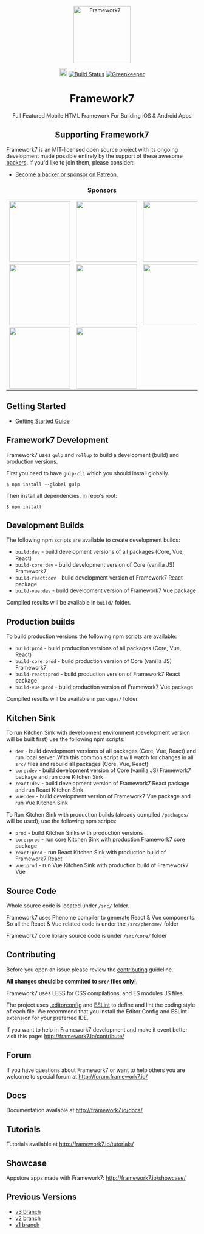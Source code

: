 <p align="center"><a href="https://framework7.io" target="_blank" rel="noopener noreferrer"><img width="150" src="https://cdn.framework7.io/i/logo.svg" alt="Framework7"></a></p>

<p align="center">
  <a href="https://www.patreon.com/vladimirkharlampidi"><img src="https://cdn.framework7.io/i/support-badge.png" height="20"></a>
  <a href="https://travis-ci.org/framework7io/framework7"><img src="https://travis-ci.org/framework7io/framework7.svg?branch=master" alt="Build Status"></a>
  <a href="https://greenkeeper.io/"><img src="https://badges.greenkeeper.io/framework7io/Framework7.svg" alt="Greenkeeper"></a>
</p>

<h1 align="center">Framework7</h1>

<p align="center">Full Featured Mobile HTML Framework For Building iOS & Android Apps</p>

<h2 align="center">Supporting Framework7</h2>

Framework7 is an MIT-licensed open source project with its ongoing development made possible entirely by the support of these awesome [backers](https://github.com/framework7io/framework7/blob/master/BACKERS.md). If you'd like to join them, please consider:

* [Become a backer or sponsor on Patreon.](https://www.patreon.com/vladimirkharlampidi)

<h3 align="center">Sponsors</h3>

<table>
  <tr>
    <td align="center" valign="middle">
      <a href="https://unlikelyit.com/" target="_blank">
        <img width="160" src="https://cdn.framework7.io/i/sponsors/unlikely-it.png">
      </a>
    </td>
    <td align="center" valign="middle">
      <a href="https://www.thoriumbuilder.com/" target="_blank">
        <img width="160" src="https://cdn.framework7.io/i/sponsors/thorium.png">
      </a>
    </td>
    <td align="center" valign="middle">
      <a href="https://kidoverse.app" target="_blank">
        <img width="160" src="https://cdn.framework7.io/i/sponsors/kidoverse.png">
      </a>
    </td>
    <td align="center" valign="middle">
      <a href="https://www.cyberbrain.nl/" target="_blank">
        <img width="160" src="https://cdn.framework7.io/i/sponsors/cyberbrain.png">
      </a>
    </td>
    <td align="center" valign="middle">
      <a href="https://hicapps.cl/web/" target="_blank">
        <img width="160" src="https://cdn.framework7.io/i/sponsors/hicapps.png">
      </a>
    </td>
  </tr>
  <tr>
    <td align="center" valign="middle">
      <a href="https://edubirdie.com/" target="_blank">
        <img width="160" src="https://cdn.framework7.io/i/sponsors/birdie.png">
      </a>
    </td>
    <td align="center" valign="middle">
      <a href="https://blokt.com/" target="_blank">
        <img width="160" src="https://cdn.framework7.io/i/sponsors/blokt.png">
      </a>
    </td>
    <td align="center" valign="middle">
      <a href="https://www.activewaiter.com/" target="_blank">
        <img width="160" src="https://cdn.framework7.io/i/sponsors/activewaiter.png">
      </a>
    </td>
    <td align="center" valign="middle">
      <a href="https://wappler.io/" target="_blank">
        <img width="160" src="https://cdn.framework7.io/i/sponsors/wappler.png">
      </a>
    </td>
    <td align="center" valign="middle">
      <a href="https://app-valley.vip/" target="_blank">
        <img width="160" src="https://cdn.framework7.io/i/sponsors/appvalley.jpg">
      </a>
    </td>

  </tr>
  <tr>
    <td align="center" valign="middle">
      <a href="https://www.securcom.me/" target="_blank">
        <img width="160" src="https://cdn.framework7.io/i/sponsors/securcom.png">
      </a>
    </td>
    <td align="center" valign="middle">
      <a href="http://mytommy.com" target="_blank">
        <img width="160" src="https://cdn.framework7.io/i/sponsors/tommy.png">
      </a>
    </td>
    <td></td>
    <td></td>
    <td></td>
  </tr>
</table>

## Getting Started
  * [Getting Started Guide](https://framework7.io/docs/introduction.html)

## Framework7 Development

Framework7 uses `gulp` and `rollup` to build a development (build) and production versions.

First you need to have `gulp-cli` which you should install globally.

```
$ npm install --global gulp
```

Then install all dependencies, in repo's root:

```
$ npm install
```

## Development Builds

The following npm scripts are available to create development builds:

* `build:dev` - build development versions of all packages (Core, Vue, React)
* `build-core:dev` - build development version of Core (vanilla JS) Framework7
* `build-react:dev` - build development version of Framework7 React package
* `build-vue:dev` - build development version of Framework7 Vue package

Compiled results will be available in `build/` folder.

## Production builds

To build production versions the following npm scripts are available:

* `build:prod` - build production versions of all packages (Core, Vue, React)
* `build-core:prod` - build production version of Core (vanilla JS) Framework7
* `build-react:prod` - build production version of Framework7 React package
* `build-vue:prod` - build production version of Framework7 Vue package

Compiled results will be available in `packages/` folder.

## Kitchen Sink

To run Kitchen Sink with development environment (development version will be built first) use the following npm scripts:

* `dev` - build development versions of all packages (Core, Vue, React) and run local server. With this common script it will watch for changes in all `src/` files and rebuild all packages (Core, Vue, React)
* `core:dev` - build development version of Core (vanilla JS) Framework7 package and run core Kitchen Sink
* `react:dev` - build development version of Framework7 React package and run React Kitchen Sink
* `vue:dev` - build development version of Framework7 Vue package and run Vue Kitchen Sink

To Run Kitchen Sink with production builds (already compiled `/packages/` will be used), use the following npm scripts:

* `prod` - build Kitchen Sinks with production versions
* `core:prod` - run core Kitchen Sink with production Framework7 core package
* `react:prod` - run React Kitchen Sink with production build of Framework7 React
* `vue:prod` - run Vue Kitchen Sink with production build of Framework7 Vue

## Source Code

Whole source code is located under `/src/` folder.

Framework7 uses Phenome compiler to generate React & Vue components. So all the React & Vue related code is under the `/src/phenome/` folder

Framework7 core library source code is under `/src/core/` folder

## Contributing

Before you open an issue please review the [contributing](https://github.com/framework7io/framework7/blob/master/CONTRIBUTING.md) guideline.

**All changes should be commited to `src/` files only!**.

Framework7 uses LESS for CSS compilations, and ES modules JS files.

The project uses [.editorconfig](http://editorconfig.org/) and [ESLint](https://eslint.org/) to define and lint the coding style of each file. We recommend that you install the Editor Config and ESLint extension for your preferred IDE.

If you want to help in Framework7 development and make it event better visit this page: http://framework7.io/contribute/

## Forum

If you have questions about Framework7 or want to help others you are welcome to special forum at http://forum.framework7.io/

## Docs

Documentation available at http://framework7.io/docs/

## Tutorials

Tutorials available at http://framework7.io/tutorials/

## Showcase

Appstore apps made with Framework7: http://framework7.io/showcase/

## Previous Versions

* [v3 branch](https://github.com/framework7io/Framework7/tree/v3)
* [v2 branch](https://github.com/framework7io/Framework7/tree/v2)
* [v1 branch](https://github.com/framework7io/Framework7/tree/v1)
